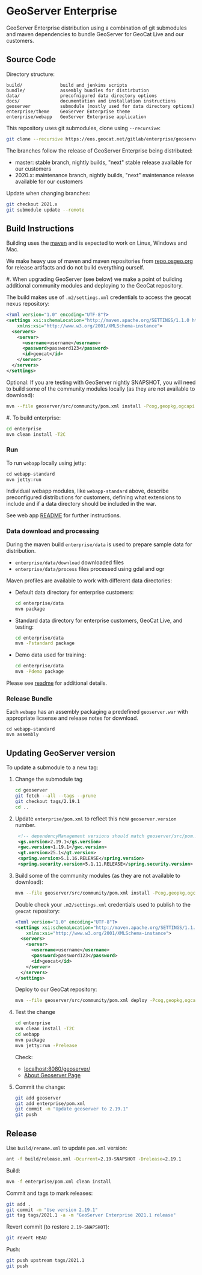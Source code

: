 # GeoServer Enterprise

GeoServer Enterprise distribution using a combination of git submodules and maven dependencies to bundle GeoServer for GeoCat Live and our customers.

## Source Code

Directory structure:

```
build/              build and jenkins scripts
bundle/             assembly bundles for distirbution
data/               precofnigured data directory options
docs/               documentation and installation instructions
geoserver           submodule (mostly used for data directory options)
enterprise/theme    GeoServer Enterprise theme
enterprise/webapp   GeoServer Enterprise application
```

This repository uses git submodules, clone using ``--recursive``:

```bash
git clone --recursive https://eos.geocat.net/gitlab/enterprise/geoserver-enterprise.git
```

The branches follow the release of GeoServer Enterprise being distributed:

* master: stable branch, nightly builds, "next" stable release available for our customers
* 2020.x: maintenance branch, nightly builds, "next" maintenance release available for our customers

Update when changing branches:

```bash
git checkout 2021.x
git submodule update --remote
```

## Build Instructions

Building uses the [maven](https://maven.apache.org) and is expected to work on Linux, Windows and Mac.

We make heavy use of maven and maven repositories from [repo.osgeo.org](https://repo.osgeo.org/) for release artifacts and do not build everything ourself. 

#. When upgrading GeoServer (see below) we make a point of building additional community modules and deploying to the GeoCat repository.

   The build makes use of `.m2/settings.xml` credentials to access the geocat nexus repository:

   ```xml
   <?xml version="1.0" encoding="UTF-8"?>
   <settings xsi:schemaLocation="http://maven.apache.org/SETTINGS/1.1.0 http://maven.apache.org/xsd/settings-1.1.0.xsd" xmlns="http://maven.apache.org/SETTINGS/1.1.0"
       xmlns:xsi="http://www.w3.org/2001/XMLSchema-instance">
     <servers>
       <server>
         <username>username</username>
         <password>password123</password>
         <id>geocat</id>
       </server>
     </servers>
   </settings>
   ```

   Optional: If you are testing with GeoServer nightly SNAPSHOT, you will need to build some of the community modules locally (as they are not available to download):

   ```bash
   mvn --file geoserver/src/community/pom.xml install -Pcog,geopkg,ogcapi -DskipTests
   ```

#. To build enterprise:

   ```bash
   cd enterprise
   mvn clean install -T2C
   ```

### Run

To run `webapp` locally using jetty:
```java
cd webapp-standard
mvn jetty:run
```

Individual webapp modules, like `webapp-standard` above, describe preconfigured distributions for customers, defining what extensions to include and if a data directory should be included in the war.

See web app [README](enterprise/webapp/README.md) for further instructions.

### Data download and processing

During the maven build `enterprise/data` is used to prepare sample data for distribution.

* ``enterprise/data/download`` downloaded files
* ``enterprise/data/process`` files processed using gdal and ogr

Maven profiles are available to work with different data directories:

* Default data directory for enterprise customers:

  ```bash
  cd enterprise/data
  mvn package
  ```

* Standard data directory for enterprise customers, GeoCat Live, and testing:
  
  ```bash
  cd enterprise/data
  mvn -Pstandard package
  ```

* Demo data used for training:
  
  ```bash
  cd enterprise/data
  mvn -Pdemo package
  ```

Please see [readme](enterprise/data/README.md) for additional details.

### Release Bundle

Each `webapp` has an assembly packaging a predefined `geoserver.war` with appropriate licsense and release notes for download.

```
cd webapp-standard
mvn assembly
```

## Updating GeoServer version

To update a submodule to a new tag:

1. Change the submodule tag

   ```bash
   cd geoserver
   git fetch --all --tags --prune
   git checkout tags/2.19.1
   cd ..
   ```

2. Update `enterprise/pom.xml` to reflect this new `geoserver.version` number.
   
   ```xml
    <!-- dependencyManagement versions should match geoserver/src/pom.xml -->
    <gs.version>2.19.1</gs.version>
    <gwc.version>1.19.1</gwc.version>
    <gt.version>25.1</gt.version>
    <spring.version>5.1.16.RELEASE</spring.version>
    <spring.security.version>5.1.11.RELEASE</spring.security.version>
   ```

3. Build some of the community modules (as they are not available to download):
   
   ```bash
   mvn --file geoserver/src/community/pom.xml install -Pcog,geopkg,ogcapi -DskipTests -T2C
   ```
   
   Double check your `.m2/settings.xml` credentials used to publish to the `geocat` repository:

   ```xml
   <?xml version="1.0" encoding="UTF-8"?>
   <settings xsi:schemaLocation="http://maven.apache.org/SETTINGS/1.1.0 http://maven.apache.org/xsd/settings-1.1.0.xsd" xmlns="http://maven.apache.org/SETTINGS/1.1.0"
       xmlns:xsi="http://www.w3.org/2001/XMLSchema-instance">
     <servers>
       <server>
         <username>username</username>
         <password>password123</password>
         <id>geocat</id>
       </server>
     </servers>
   </settings>
   ```
   
   Deploy to our GeoCat repository:
   
   ```bash
   mvn --file geoserver/src/community/pom.xml deploy -Pcog,geopkg,ogcapi -DskipTests -DaltDeploymentRepository=geocat::default::https://nexus.geocat.net/repository/geoserver-geocat/
   ```

4. Test the change
   
   ```bash
   cd enterprise
   mvn clean install -T2C
   cd webapp
   mvn package
   mvn jetty:run -Prelease
   ```
   
   Check:
   
   * [localhost:8080/geoserver/](http://localhost:8080/geoserver/)
   * [About Geoserver Page]( http://localhost:8080/geoserver/web/wicket/bookmarkable/org.geoserver.web.AboutGeoServerPage)
   
   
4. Commit the change:

   ```bash
   git add geoserver
   git add enterprise/pom.xml
   git commit -m "Update geoserver to 2.19.1"
   git push
   ```

## Release

Use `build/rename.xml` to update `pom.xml` version:

```bash
ant -f build/release.xml -Dcurrent=2.19-SNAPSHOT -Drelease=2.19.1
```

Build:

```bash
mvn -f enterprise/pom.xml clean install
```

Commit and tags to mark releases:

```bash
git add .
git commit -m "Use version 2.19.1"
git tag tags/2021.1 -a -m "GeoServer Enterprise 2021.1 release"
```

Revert commit (to restore `2.19-SNAPSHOT`):
```bash
git revert HEAD
```

Push:

```bash
git push upstream tags/2021.1
git push
```